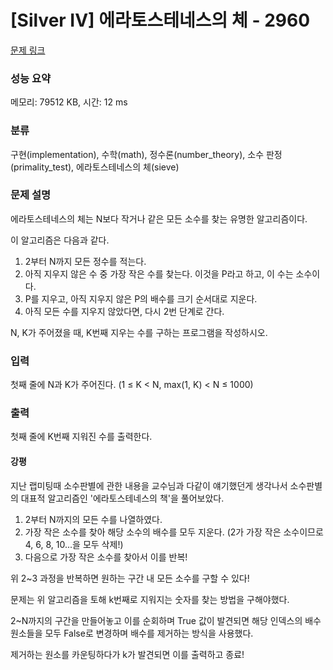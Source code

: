 # [Silver IV] 에라토스테네스의 체 - 2960 

[문제 링크](https://www.acmicpc.net/problem/2960) 

### 성능 요약

메모리: 79512 KB, 시간: 12 ms

### 분류

구현(implementation), 수학(math), 정수론(number_theory), 소수 판정(primality_test), 에라토스테네스의 체(sieve)

### 문제 설명

<p>에라토스테네스의 체는 N보다 작거나 같은 모든 소수를 찾는 유명한 알고리즘이다.</p>

<p>이 알고리즘은 다음과 같다.</p>

<ol>
	<li>2부터 N까지 모든 정수를 적는다.</li>
	<li>아직 지우지 않은 수 중 가장 작은 수를 찾는다. 이것을 P라고 하고, 이 수는 소수이다.</li>
	<li>P를 지우고, 아직 지우지 않은 P의 배수를 크기 순서대로 지운다.</li>
	<li>아직 모든 수를 지우지 않았다면, 다시 2번 단계로 간다.</li>
</ol>

<p>N, K가 주어졌을 때, K번째 지우는 수를 구하는 프로그램을 작성하시오.</p>

### 입력 

 <p>첫째 줄에 N과 K가 주어진다. (1 ≤ K < N, max(1, K) < N ≤ 1000)</p>

### 출력 

 <p>첫째 줄에 K번째 지워진 수를 출력한다.</p>
 
 
#### 강평

지난 랩미팅때 소수판별에 관한 내용을 교수님과 다같이 얘기했던게 생각나서 소수판별의 대표적 알고리즘인
'에라토스테네스의 책'을 풀어보았다.

1. 2부터 N까지의 모든 수를 나열하였다.
2. 가장 작은 소수를 찾아 해당 소수의 배수를 모두 지운다. 
(2가 가장 작은 소수이므로 4, 6, 8, 10...을 모두 삭제!)
3. 다음으로 가장 작은 소수를 찾아서 이를 반복!

위 2~3 과정을 반복하면 원하는 구간 내 모든 소수를 구할 수 있다!

문제는 위 알고리즘을 토해 k번째로 지워지는 숫자를 찾는 방법을 구해야했다.

2~N까지의 구간을 만들어놓고 이를 순회하며 True 값이 발견되면 해당 인덱스의 배수 원소들을 모두 False로 변경하며
배수를 제거하는 방식을 사용했다.

제거하는 원소를 카운팅하다가 k가 발견되면 이를 출력하고 종료!
